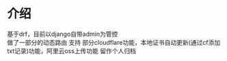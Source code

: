 # 介绍 
基于drf，目前以django自带admin为管控  
做了一部分的动态路由
支持 部分cloudflare功能，本地证书自动更新(通过cf添加txt记录)功能，阿里云oss上传功能
留作个人归档
